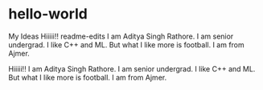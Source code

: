 # hello-world
My Ideas
Hiiiii!!
readme-edits
I am Aditya Singh Rathore. I am senior undergrad. I like C++ and ML. But what I like more is football. I am from Ajmer.

Hiiiii!!
I am Aditya Singh Rathore. I am senior undergrad. I like C++ and ML. But what I like more is football. I am from Ajmer.
